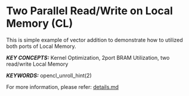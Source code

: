 Two Parallel Read/Write on Local Memory (CL)
======================

This is simple example of vector addition to demonstrate how to utilized both ports of Local Memory.

***KEY CONCEPTS:*** Kernel Optimization, 2port BRAM Utilization, two read/write Local Memory

***KEYWORDS:*** opencl_unroll_hint(2)


For more information, please refer: [details.md][]

[details.md]: details.md

